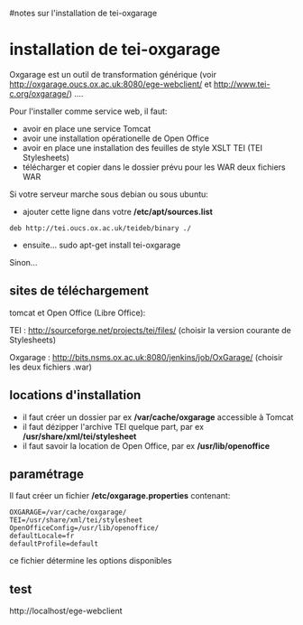 #notes sur l'installation de tei-oxgarage

# installation de tei-oxgarage #

Oxgarage est un outil de transformation générique
(voir http://oxgarage.oucs.ox.ac.uk:8080/ege-webclient/ et http://www.tei-c.org/oxgarage/) ....

Pour l'installer comme service web, il faut:

  * avoir en place une service Tomcat
  * avoir une installation opérationelle de Open Office
  * avoir en place une installation des feuilles de style XSLT TEI (TEI Stylesheets)
  * télécharger et copier dans le dossier prévu pour les WAR  deux fichiers WAR

Si votre serveur marche sous debian ou sous ubuntu:
  * ajouter cette ligne dans votre **/etc/apt/sources.list**
```
deb http://tei.oucs.ox.ac.uk/teideb/binary ./
```
  * ensuite... sudo apt-get install tei-oxgarage

Sinon...

## sites de téléchargement ##

tomcat  et Open Office (Libre Office):

TEI : http://sourceforge.net/projects/tei/files/ (choisir la version courante de Stylesheets)

Oxgarage : http://bits.nsms.ox.ac.uk:8080/jenkins/job/OxGarage/
(choisir les deux fichiers .war)

## locations d'installation ##

  * il faut créer un dossier par ex **/var/cache/oxgarage** accessible à Tomcat
  * il faut dézipper l'archive TEI quelque part, par ex **/usr/share/xml/tei/stylesheet**
  * il faut savoir la location de Open Office, par ex **/usr/lib/openoffice**

## paramétrage ##

Il faut créer un fichier **/etc/oxgarage.properties** contenant:
```
OXGARAGE=/var/cache/oxgarage/
TEI=/usr/share/xml/tei/stylesheet
OpenOfficeConfig=/usr/lib/openoffice/
defaultLocale=fr
defaultProfile=default
```
ce fichier détermine les options disponibles

## test ##

http://localhost/ege-webclient